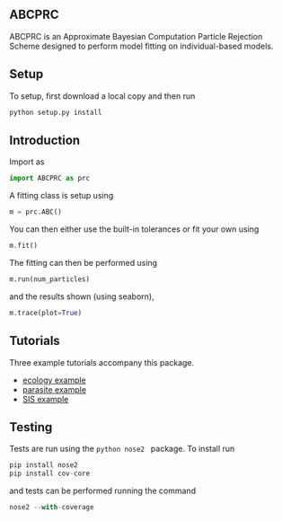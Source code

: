 ## ABCPRC

ABCPRC is an Approximate Bayesian Computation Particle Rejection Scheme designed to perform model fitting
on individual-based models.

## Setup

To setup, first download a local copy and then run

```python
python setup.py install
```

## Introduction

Import as

```python
import ABCPRC as prc
```
A fitting class is setup using

```python
m = prc.ABC()
```
You can then either use the built-in tolerances or fit your own using

```python
m.fit()
```
The fitting can then be performed using

```python
m.run(num_particles)
```
and the results shown (using seaborn),

```python
m.trace(plot=True)
```
## Tutorials

Three example tutorials accompany this package.

* [ecology example](Tutorial_Ecology.ipynb)
* [parasite example](Tutorial_Epidemiology.ipynb)
* [SIS example](Tutorial_SIS.ipynb)

## Testing

Tests are run using the ```python nose2 ``` package. To install run

```python
pip install nose2
pip install cov-core
```

and tests can be performed running the command

```python
nose2 --with-coverage
```
